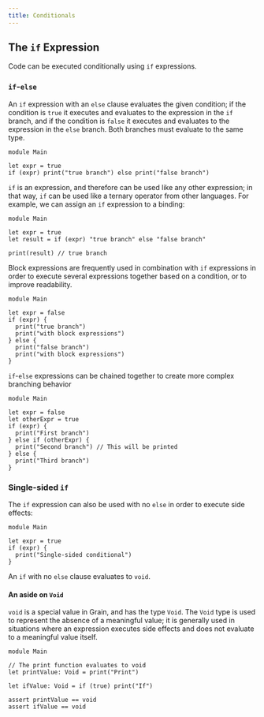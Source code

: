 ```yaml
---
title: Conditionals
---
```


## The `if` Expression

Code can be executed conditionally using `if` expressions.

### `if`-`else`

An `if` expression with an `else` clause evaluates the given condition; if the condition is `true` it executes and evaluates to the expression in the `if` branch, and if the condition is `false` it executes and evaluates to the expression in the `else` branch. Both branches must evaluate to the same type.

```grain
module Main

let expr = true
if (expr) print("true branch") else print("false branch")
```

`if` is an expression, and therefore can be used like any other expression; in that way, `if` can be used like a ternary operator from other languages. For example, we can assign an `if` expression to a binding:

```grain
module Main

let expr = true
let result = if (expr) "true branch" else "false branch"

print(result) // true branch
```

Block expressions are frequently used in combination with `if` expressions in order to execute several expressions together based on a condition, or to improve readability.

```grain
module Main

let expr = false
if (expr) {
  print("true branch")
  print("with block expressions")
} else {
  print("false branch")
  print("with block expressions")
}
```

`if`-`else` expressions can be chained together to create more complex branching behavior

```grain
module Main

let expr = false
let otherExpr = true
if (expr) {
  print("First branch")
} else if (otherExpr) {
  print("Second branch") // This will be printed
} else {
  print("Third branch")
}
```

### Single-sided `if`

The `if` expression can also be used with no `else` in order to execute side effects:

```grain
module Main

let expr = true
if (expr) {
  print("Single-sided conditional")
}
```

An `if` with no `else` clause evaluates to `void`.

#### An aside on `Void`

`void` is a special value in Grain, and has the type `Void`. The `Void` type is used to represent the absence of a meaningful value; it is generally used in situations where an expression executes side effects and does not evaluate to a meaningful value itself.

```grain
module Main

// The print function evaluates to void
let printValue: Void = print("Print")

let ifValue: Void = if (true) print("If")

assert printValue == void
assert ifValue == void
```
